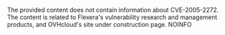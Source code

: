 The provided content does not contain information about CVE-2005-2272. The content is related to Flexera's vulnerability research and management products, and OVHcloud's site under construction page.
NOINFO